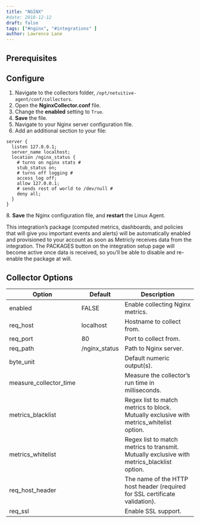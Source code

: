 ```yaml
---
title: "NGINX"
#date: 2018-12-12
draft: false
tags: ["#nginx", "#integrations" ]
author: Lawrence Lane
---
```


## Prerequisites

## Configure

1. Navigate to the collectors folder, `/opt/netuitive-agent/conf/collectors`.
2. Open the **NginxCollector.conf** file.
4. Change the **enabled** setting to `True`.
5. **Save** the file.
6. Navigate to your Nginx server configuration file.
7. Add an additional section to your file:

```
server {
  listen 127.0.0.1;
  server_name localhost;
  location /nginx_status {
    # turns on nginx stats #
    stub_status on;
    # turns off logging #
    access_log off;
    allow 127.0.0.1;
    # sends rest of world to /dev/null #
    deny all;
  }
}
```
8\. **Save** the Nginx configuration file, and **restart** the Linux Agent.

This integration’s package (computed metrics, dashboards, and policies that will give you important events and alerts) will be automatically enabled and provisioned to your account as soon as Metricly receives data from the integration. The PACKAGES button on the integration setup page will become active once data is received, so you’ll be able to disable and re-enable the package at will.

## Collector Options

| Option                 | Default       | Description                                                                                |
|------------------------|---------------|--------------------------------------------------------------------------------------------|
| enabled                | FALSE         | Enable collecting Nginx metrics.                                                           |
| req_host               | localhost     | Hostname to collect from.                                                                  |
| req_port               | 80            | Port to collect from.                                                                      |
| req_path               | /nginx_status | Path to Nginx server.                                                                      |
| byte_unit              |               | Default numeric output(s).                                                                 |
| measure_collector_time |               | Measure the collector’s run time in milliseconds.                                          |
| metrics_blacklist      |               | Regex list to match metrics to block. Mutually exclusive with metrics_whitelist option.    |
| metrics_whitelist      |               | Regex list to match metrics to transmit. Mutually exclusive with metrics_blacklist option. |
| req_host_header        |               | The name of the HTTP host header (required for SSL certificate validation).                |
| req_ssl                |               | Enable SSL support.                                                                        |
